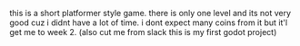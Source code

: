 this is a short platformer style game. there is only one level and its not very good cuz i didnt have a lot of time. i dont expect many coins from it but it'l get me to week 2.
(also cut me from slack this is my first godot project)

